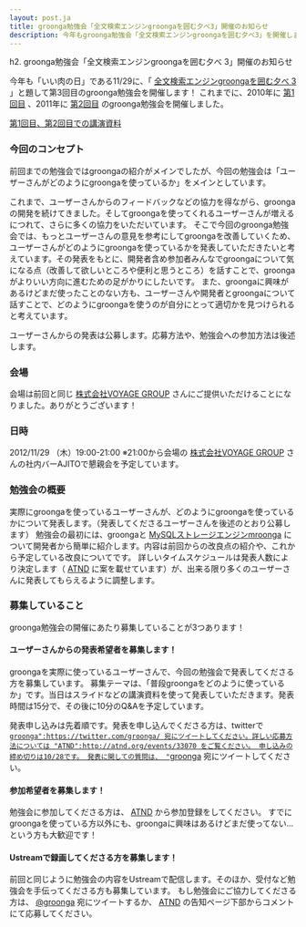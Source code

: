 ```yaml
---
layout: post.ja
title: groonga勉強会「全文検索エンジンgroongaを囲む夕べ3」開催のお知らせ
description: 今年もgroonga勉強会「全文検索エンジンgroongaを囲む夕べ3」を開催します！
---
```

h2. groonga勉強会「全文検索エンジンgroongaを囲む夕べ 3」開催のお知らせ

今年も「いい肉の日」である11/29に、「 [全文検索エンジンgroongaを囲む夕べ
3](http://atnd.org/events/33070)
」と題して第3回目のgroonga勉強会を開催します！
これまでに、2010年に [第1回目](http://atnd.org/events/9234) 、2011年に
[第2回目](http://atnd.org/events/20446) のgroonga勉強会を開催しました。

[第1回目、第2回目での講演資料](http://groonga.org/ja/publication/)

### 今回のコンセプト

前回までの勉強会ではgroongaの紹介がメインでしたが、今回の勉強会は「ユーザーさんがどのようにgroongaを使っているか」をメインとしています。

これまで、ユーザーさんからのフィードバックなどの協力を得ながら、groongaの開発を続けてきました。そしてgroongaを使ってくれるユーザーさんが増えるにつれて、さらに多くの協力をいただいています。
そこで今回のgroonga勉強会では、もっとユーザーさんの意見を参考にしてgroongaを改善していくため、ユーザーさんがどのようにgroongaを使っているかを発表していただきたいと考えています。その発表をもとに、開発者含め参加者みんなでgroongaについて気になる点（改善して欲しいところや便利と思うところ）を話すことで、groongaがよりいい方向に進むための足がかりにしたいです。
また、groongaに興味があるけどまだ使ったことのない方も、ユーザーさんや開発者とgroongaについて話すことで、どのようにgroongaを使うのが自分にとって適切かを見つけられると考えています。

ユーザーさんからの発表は公募します。応募方法や、勉強会への参加方法は後述します。

### 会場

会場は前回と同じ [株式会社VOYAGE
GROUP](http://voyagegroup.com/company/access/)
さんにご提供いただけることになりました。ありがとうございます！

### 日時

2012/11/29 （木）19:00-21:00
※21:00から会場の [株式会社VOYAGE
GROUP](http://voyagegroup.com/company/access/)
さんの社内バーAJITOで懇親会を予定しています。

### 勉強会の概要

実際にgroongaを使っているユーザーさんが、どのようにgroongaを使っているかについて発表します。（発表してくださるユーザーさんを後述のとおり公募します）
勉強会の最初には、groongaと
[MySQLストレージエンジンmroonga](http://mroonga.org/ja/)
について開発者から簡単に紹介します。内容は前回からの改良点の紹介や、これから予定している改良についてです。
詳しいタイムスケジュールは発表人数により決定します（
[ATND](http://atnd.org/events/33070)
に案を載せています）が、出来る限り多くのユーザーさんに発表してもらえるように調整します。

### 募集していること

groonga勉強会の開催にあたり募集していることが3つあります！

#### ユーザーさんからの発表希望者を募集します！

groongaを実際に使っているユーザーさんで、今回の勉強会で発表してくださる方を募集しています。
募集テーマは、「普段groongaをどのように使っているか」です。当日はスライドなどの講演資料を使って発表していただきます。発表時間は15分で、その後に10分のQ&Aを予定しています。

発表申し込みは先着順です。発表を申し込んでくださる方は、twitterで
[`groonga":https://twitter.com/groonga/ 宛にツイートしてください。詳しい応募方法については "ATND":http://atnd.org/events/33070 をご覧ください。
申し込みの締め切りは10/28です。
発表に関しての質問は、 "`groonga](https://twitter.com/groonga/)
宛にツイートしてください。

#### 参加希望者を募集します！

勉強会に参加してくださる方は、 [ATND](http://atnd.org/events/33070)
から参加登録をしてください。
すでにgroongaを使っている方以外にも、groongaに興味はあるけどまだ使ってない…という方も大歓迎です！

#### Ustreamで録画してくださる方を募集します！

前回と同じように勉強会の内容をUstreamで配信します。そのほか、受付など勉強会を手伝ってくださる方も募集しています。
もし勉強会にご協力してくださる方は、
[@groonga](https://twitter.com/groonga/) 宛にツイートするか、
[ATND](http://atnd.org/events/33070)
の告知ページ下部からコメントにて応募してください。
